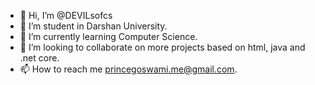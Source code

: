 - 👋 Hi, I’m @DEVILsofcs
- 👀 I’m student in Darshan University.
- 🌱 I’m currently learning Computer Science.
- 💞️ I’m looking to collaborate on more projects based on html, java and .net core.
- 📫 How to reach me princegoswami.me@gmail.com.

<!---
DEVILsofcs/DEVILsofcs is a ✨ special ✨ repository because its `README.md` (this file) appears on your GitHub profile.
You can click the Preview link to take a look at your changes.
--->
